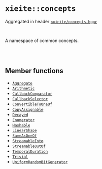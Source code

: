 # `xieite::concepts`
Aggregated in header [`<xieite/concepts.hpp>`](https://github.com/Eczbek/xieite/tree/main/include/xieite/concepts.hpp)

<br/>

A namespace of common concepts.

<br/><br/>

## Member functions
- [`Aggregate`](https://github.com/Eczbek/xieite/tree/main/docs/concepts/Aggregate.md)
- [`Arithmetic`](https://github.com/Eczbek/xieite/tree/main/docs/concepts/Arithmetic.md)
- [`CallbackComparator`](https://github.com/Eczbek/xieite/tree/main/docs/concepts/CallbackComparator.md)
- [`CallbackSelector`](https://github.com/Eczbek/xieite/tree/main/docs/concepts/CallbackSelector.md)
- [`ConvertibleToOneOf`](https://github.com/Eczbek/xieite/tree/main/docs/concepts/ConvertibleToOneOf.md)
- [`CopyAssignable`](https://github.com/Eczbek/xieite/tree/main/docs/concepts/CopyAssignable.md)
- [`Decayed`](https://github.com/Eczbek/xieite/tree/main/docs/concepts/Decayed.md)
- [`Enumerator`](https://github.com/Eczbek/xieite/tree/main/docs/concepts/Enumerator.md)
- [`Hashable`](https://github.com/Eczbek/xieite/tree/main/docs/concepts/Hashable.md)
- [`LinearShape`](https://github.com/Eczbek/xieite/tree/main/docs/concepts/LinearShape.md)
- [`SameAsOneOf`](https://github.com/Eczbek/xieite/tree/main/docs/concepts/SameAsOneOf.md)
- [`StreamableInto`](https://github.com/Eczbek/xieite/tree/main/docs/concepts/StreamableInto.md)
- [`StreamableOutOf`](https://github.com/Eczbek/xieite/tree/main/docs/concepts/StreamableOutOf.md)
- [`TemporalDuration`](https://github.com/Eczbek/xieite/tree/main/docs/concepts/TemporalDuration.md)
- [`Trivial`](https://github.com/Eczbek/xieite/tree/main/docs/concepts/Trivial.md)
- [`UniformRandomBitGenerator`](https://github.com/Eczbek/xieite/tree/main/docs/concepts/UniformRandomBitGenerator.md)
